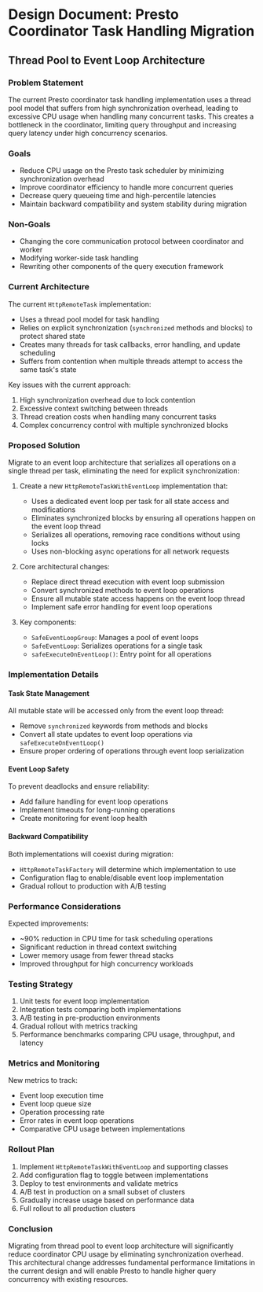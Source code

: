 # Design Document: Presto Coordinator Task Handling Migration

## Thread Pool to Event Loop Architecture

### Problem Statement

The current Presto coordinator task handling implementation uses a thread pool model that suffers from high
synchronization overhead, leading to excessive CPU usage when handling many concurrent tasks. This creates a bottleneck
in the coordinator, limiting query throughput and increasing query latency under high concurrency scenarios.

### Goals

- Reduce CPU usage on the Presto task scheduler by minimizing synchronization overhead
- Improve coordinator efficiency to handle more concurrent queries
- Decrease query queueing time and high-percentile latencies
- Maintain backward compatibility and system stability during migration

### Non-Goals

- Changing the core communication protocol between coordinator and worker
- Modifying worker-side task handling
- Rewriting other components of the query execution framework

### Current Architecture

The current `HttpRemoteTask` implementation:

- Uses a thread pool model for task handling
- Relies on explicit synchronization (`synchronized` methods and blocks) to protect shared state
- Creates many threads for task callbacks, error handling, and update scheduling
- Suffers from contention when multiple threads attempt to access the same task's state

Key issues with the current approach:

1. High synchronization overhead due to lock contention
2. Excessive context switching between threads
3. Thread creation costs when handling many concurrent tasks
4. Complex concurrency control with multiple synchronized blocks

### Proposed Solution

Migrate to an event loop architecture that serializes all operations on a single thread per task, eliminating the need
for explicit synchronization:

1. Create a new `HttpRemoteTaskWithEventLoop` implementation that:
    - Uses a dedicated event loop per task for all state access and modifications
    - Eliminates synchronized blocks by ensuring all operations happen on the event loop thread
    - Serializes all operations, removing race conditions without using locks
    - Uses non-blocking async operations for all network requests

2. Core architectural changes:
    - Replace direct thread execution with event loop submission
    - Convert synchronized methods to event loop operations
    - Ensure all mutable state access happens on the event loop thread
    - Implement safe error handling for event loop operations

3. Key components:
    - `SafeEventLoopGroup`: Manages a pool of event loops
    - `SafeEventLoop`: Serializes operations for a single task
    - `safeExecuteOnEventLoop()`: Entry point for all operations

### Implementation Details

#### Task State Management

All mutable state will be accessed only from the event loop thread:

- Remove `synchronized` keywords from methods and blocks
- Convert all state updates to event loop operations via `safeExecuteOnEventLoop()`
- Ensure proper ordering of operations through event loop serialization

#### Event Loop Safety

To prevent deadlocks and ensure reliability:

- Add failure handling for event loop operations
- Implement timeouts for long-running operations
- Create monitoring for event loop health

#### Backward Compatibility

Both implementations will coexist during migration:

- `HttpRemoteTaskFactory` will determine which implementation to use
- Configuration flag to enable/disable event loop implementation
- Gradual rollout to production with A/B testing

### Performance Considerations

Expected improvements:

- ~90% reduction in CPU time for task scheduling operations
- Significant reduction in thread context switching
- Lower memory usage from fewer thread stacks
- Improved throughput for high concurrency workloads

### Testing Strategy

1. Unit tests for event loop implementation
2. Integration tests comparing both implementations
3. A/B testing in pre-production environments
4. Gradual rollout with metrics tracking
5. Performance benchmarks comparing CPU usage, throughput, and latency

### Metrics and Monitoring

New metrics to track:

- Event loop execution time
- Event loop queue size
- Operation processing rate
- Error rates in event loop operations
- Comparative CPU usage between implementations

### Rollout Plan

1. Implement `HttpRemoteTaskWithEventLoop` and supporting classes
2. Add configuration flag to toggle between implementations
3. Deploy to test environments and validate metrics
4. A/B test in production on a small subset of clusters
5. Gradually increase usage based on performance data
6. Full rollout to all production clusters

### Conclusion

Migrating from thread pool to event loop architecture will significantly reduce coordinator CPU usage by eliminating
synchronization overhead. This architectural change addresses fundamental performance limitations in the current design
and will enable Presto to handle higher query concurrency with existing resources.